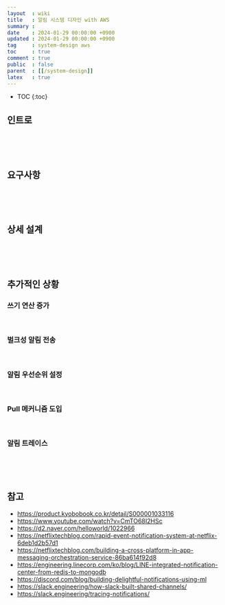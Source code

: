```yaml
---
layout  : wiki
title   : 알림 시스템 디자인 with AWS
summary :
date    : 2024-01-29 00:00:00 +0900
updated : 2024-01-29 00:00:00 +0900
tag     : system-design aws
toc     : true
comment : true
public  : false
parent  : [[/system-design]]
latex   : true
---
```

* TOC
{:toc}

## 인트로

<br><br><br>

## 요구사항

<br><br><br>

## 상세 설계

<br><br><br>

## 추가적인 상황

### 쓰기 연산 증가

<br>

### 벌크성 알림 전송

<br>

### 알림 우선순위 설정

<br>

### Pull 메커니즘 도입

<br>

### 알림 트레이스

<br><br><br>

## 참고

- https://product.kyobobook.co.kr/detail/S000001033116
- https://www.youtube.com/watch?v=CmTO68I2HSc
- https://d2.naver.com/helloworld/1022966
- https://netflixtechblog.com/rapid-event-notification-system-at-netflix-6deb1d2b57d1
- https://netflixtechblog.com/building-a-cross-platform-in-app-messaging-orchestration-service-86ba614f92d8
- https://engineering.linecorp.com/ko/blog/LINE-integrated-notification-center-from-redis-to-mongodb
- https://discord.com/blog/building-delightful-notifications-using-ml
- https://slack.engineering/how-slack-built-shared-channels/
- https://slack.engineering/tracing-notifications/
